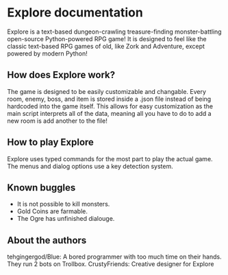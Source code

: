 Explore documentation
=====================

Explore is a text-based dungeon-crawling treasure-finding monster-battling open-source Python-powered RPG game! It is designed to feel like the classic text-based RPG games of old, like Zork and Adventure, except powered by modern Python!

How does Explore work?
---------------------
The game is designed to be easily customizable and changable. Every room, enemy, boss, and item is stored inside a .json file instead of being hardcoded into the game itself. This allows for easy customization as the main script interprets all of the data, meaning all you have to do to add a new room is add another to the file!

How to play Explore
-------------------
Explore uses typed commands for the most part to play the actual game. The menus and dialog options use a key detection system.

Known buggles
-------------
* It is not possible to kill monsters.
* Gold Coins are farmable.
* The Ogre has unfinished dialouge.

About the authors
-----------------
tehgingergod/Blue: A bored programmer with too much time on their hands. They run 2 bots on Trollbox.
CrustyFriends: Creative designer for Explore
